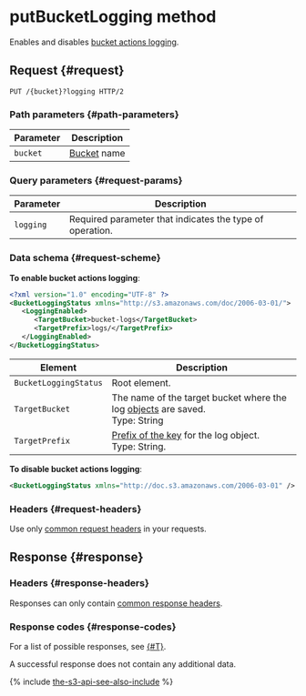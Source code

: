 # putBucketLogging method


Enables and disables [bucket actions logging](../../../concepts/server-logs.md).

## Request {#request}

```http
PUT /{bucket}?logging HTTP/2
```

### Path parameters {#path-parameters}

| Parameter | Description |
--- | ---
| `bucket` | [Bucket](../../../concepts/bucket.md) name |

### Query parameters {#request-params}

| Parameter | Description |
--- | ---
| `logging` | Required parameter that indicates the type of operation. |

### Data schema {#request-scheme}

**To enable bucket actions logging**:

```xml
<?xml version="1.0" encoding="UTF-8" ?>
<BucketLoggingStatus xmlns="http://s3.amazonaws.com/doc/2006-03-01/">
   <LoggingEnabled>
      <TargetBucket>bucket-logs</TargetBucket>
      <TargetPrefix>logs/</TargetPrefix>
   </LoggingEnabled>
</BucketLoggingStatus>
```

| Element | Description |
--- | ---
| `BucketLoggingStatus` | Root element. |
| `TargetBucket` | The name of the target bucket where the log [objects](../../../concepts/object.md) are saved.<br>Type: String |
| `TargetPrefix` | [Prefix of the key](../../../concepts/server-logs.md#key-prefix) for the log object.<br>Type: String. |

**To disable bucket actions logging**:

```xml
<BucketLoggingStatus xmlns="http://doc.s3.amazonaws.com/2006-03-01" />
```

### Headers {#request-headers}

Use only [common request headers](../common-request-headers.md) in your requests.

## Response {#response}

### Headers {#response-headers}

Responses can only contain [common response headers](../common-response-headers.md).

### Response codes {#response-codes}

For a list of possible responses, see [{#T}](../response-codes.md).

A successful response does not contain any additional data.

{% include [the-s3-api-see-also-include](../../../../_includes/storage/the-s3-api-see-also-include.md) %}